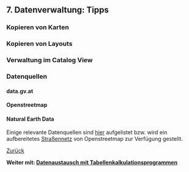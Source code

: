 ## 7. Datenverwaltung: Tipps

### Kopieren von Karten

### Kopieren von Layouts

### Verwaltung im Catalog View

### Datenquellen

#### data.gv.at

#### Openstreetmap

#### Natural Earth Data

Einige relevante Datenquellen sind [hier](./res/info.md) aufgelistet bzw. wird ein aufbereitetes [Straßennetz](./res/strassen.geojson) von Openstreetmap zur Verfügung gestellt.


[Zurück](./layout.md)

**Weiter mit: [Datenaustausch mit Tabellenkalkulationsprogrammen](./xls.md)**
